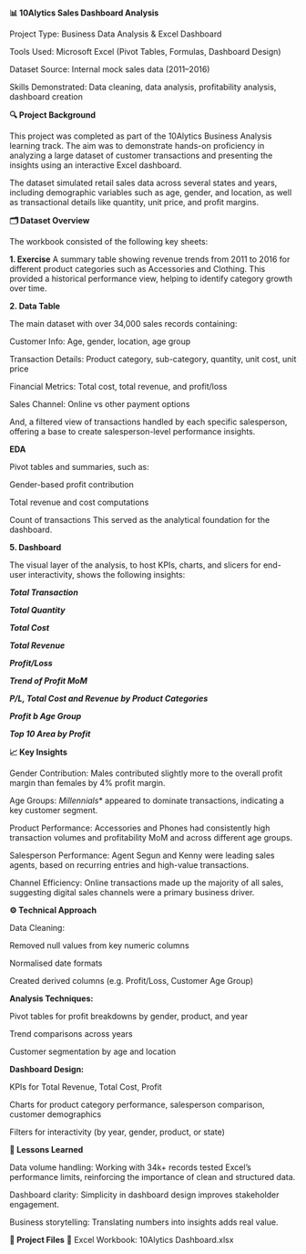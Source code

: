 **📊 10Alytics Sales Dashboard Analysis**

Project Type: Business Data Analysis & Excel Dashboard

Tools Used: Microsoft Excel (Pivot Tables, Formulas, Dashboard Design)

Dataset Source: Internal mock sales data (2011–2016)

Skills Demonstrated: Data cleaning, data analysis, profitability analysis, dashboard creation

**🔍 Project Background**

This project was completed as part of the 10Alytics Business Analysis learning track. The aim was to demonstrate hands-on proficiency in analyzing a large dataset of customer transactions and presenting the insights using an interactive Excel dashboard.

The dataset simulated retail sales data across several states and years, including demographic variables such as age, gender, and location, as well as transactional details like quantity, unit price, and profit margins.

**🗂 Dataset Overview**

The workbook consisted of the following key sheets:

**1. Exercise**
A summary table showing revenue trends from 2011 to 2016 for different product categories such as Accessories and Clothing. This provided a historical performance view, helping to identify category growth over time.

**2. Data Table**

The main dataset with over 34,000 sales records containing:

Customer Info: Age, gender, location, age group

Transaction Details: Product category, sub-category, quantity, unit cost, unit price

Financial Metrics: Total cost, total revenue, and profit/loss

Sales Channel: Online vs other payment options

And, a filtered view of transactions handled by each specific salesperson, offering a base to create salesperson-level performance insights.

**EDA**

Pivot tables and summaries, such as:

Gender-based profit contribution

Total revenue and cost computations

Count of transactions
This served as the analytical foundation for the dashboard.

**5. Dashboard**

The visual layer of the analysis, to host KPIs, charts, and slicers for end-user interactivity, shows the following insights:

**_Total Transaction_**

**_Total Quantity_**

**_Total Cost_**

**_Total Revenue_**

**_Profit/Loss_**

**_Trend of Profit MoM_**

**_P/L, Total Cost and Revenue by Product Categories_**

**_Profit b Age Group_**

**_Top 10 Area by Profit_**


**📈 Key Insights**

Gender Contribution: Males contributed slightly more to the overall profit margin than females by 4% profit margin.

Age Groups: *Millennials** appeared to dominate transactions, indicating a key customer segment.

Product Performance: Accessories and Phones had consistently high transaction volumes and profitability MoM and across different age groups.

Salesperson Performance: Agent Segun and Kenny were leading sales agents, based on recurring entries and high-value transactions.

Channel Efficiency: Online transactions made up the majority of all sales, suggesting digital sales channels were a primary business driver.


**⚙️ Technical Approach**

Data Cleaning:

Removed null values from key numeric columns

Normalised date formats

Created derived columns (e.g. Profit/Loss, Customer Age Group)


**Analysis Techniques:**

Pivot tables for profit breakdowns by gender, product, and year

Trend comparisons across years

Customer segmentation by age and location


**Dashboard Design:**

KPIs for Total Revenue, Total Cost, Profit

Charts for product category performance, salesperson comparison, customer demographics

Filters for interactivity (by year, gender, product, or state)


**🧠 Lessons Learned**

Data volume handling: Working with 34k+ records tested Excel’s performance limits, reinforcing the importance of clean and structured data.

Dashboard clarity: Simplicity in dashboard design improves stakeholder engagement.

Business storytelling: Translating numbers into insights adds real value.



**🔗 Project Files**
📄 Excel Workbook: 10Alytics Dashboard.xlsx

